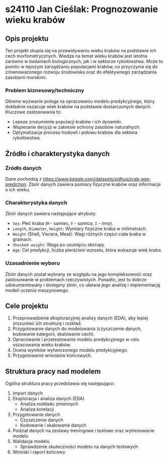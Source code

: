 # s24110 Jan Cieślak: Prognozowanie wieku krabów

## Opis projektu

Ten projekt skupia się na przewidywaniu wieku krabów na podstawie ich cech morfometrycznych. Wiedza na temat wieku krabów jest istotna zarówno w badaniach biologicznych, jak i w sektorze rybołówstwa. Może to pomóc w lepszym zarządzaniu populacjami krabów, co przyczynia się do zrównoważonego rozwoju środowiska oraz do efektywnego zarządzania zasobami morskimi.

### Problem biznesowy/techniczny
Główne wyzwanie polega na opracowaniu modelu predykcyjnego, który dokładnie oszacuje wiek krabów na podstawie dostarczonych danych. Kluczowe zastosowania to:
- Lepsze zrozumienie populacji krabów i ich dynamiki.
- Wspieranie decyzji w zakresie ochrony zasobów naturalnych.
- Optymalizacja procesu hodowli i połowu krabów dla sektora rybołówstwa.

## Źródło i charakterystyka danych

### Źródło danych
Dane pochodzą z https://www.kaggle.com/datasets/sidhus/crab-age-prediction. Zbiór danych zawiera pomiary fizyczne krabów oraz informacje o ich wieku.

### Charakterystyka danych
Zbiór danych zawiera następujące atrybuty:
- `Sex`: Płeć kraba (`M` - samiec, `F` - samica, `I` - inny).
- `Length`, `Diameter`, `Height`: Wymiary fizyczne kraba w milimetrach.
- `Weight` (Shell, Viscera, Meat): Wagi różnych części ciała kraba w gramach.
- `Shucked weight`: Waga po usunięciu skorupy.
- `Age`: Cel predykcji, liczba pierścieni wzrostu, która wskazuje wiek kraba.

### Uzasadnienie wyboru
Zbiór danych został wybrany ze względu na jego kompleksowość oraz zastosowanie w problemach rzeczywistych. Ponadto, jest to dobrze udokumentowany i dostępny zbiór, co ułatwia jego analizę i implementację modeli uczenia maszynowego.

## Cele projektu
1. Przeprowadzenie eksploracyjnej analizy danych (EDA), aby lepiej zrozumieć ich strukturę i rozkład.
2. Przygotowanie danych do modelowania (czyszczenie danych, kodowanie kategorii, skalowanie cech).
3. Opracowanie i przetestowanie modelu predykcyjnego w celu oszacowania wieku krabów.
4. Ocena wyników wytworzonego modelu predykcyjnego.
5. Przygotowanie wniosków końcowych.

## Struktura pracy nad modelem

Ogólna struktura pracy przedstawia się następująco:

1. Import danych
2. Eksploracja i analiza danych (EDA)
   - Analiza rozkładu zmiennych
   - Analiza korelacji
3. Przygotowanie danych
   - Czyszczenie danych
   - Kodowanie i skalowanie danych
4. Podział danych na zestawy treningowe i testowe oraz
   wytrenowanie modelu
5. Walidacja modelu
   - Sprawdzenie skuteczności modelu na danych testowych
6. Wnioski i raport końcowy

